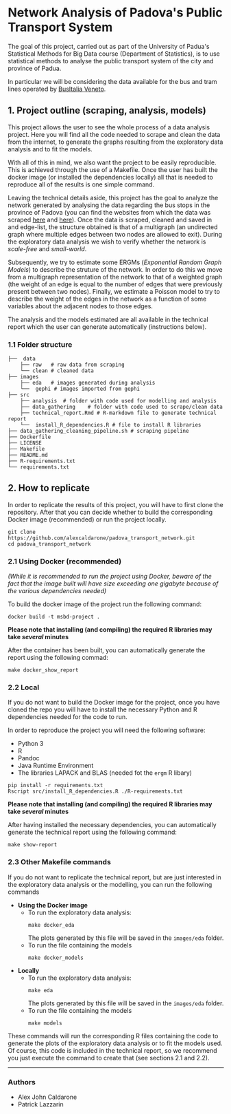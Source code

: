 # Network Analysis of Padova's Public Transport System

The goal of this project, carried out as part of the University of Padua's Statistical Methods for Big Data course (Department of Statistics), is to use statistical methods to analyse the public transport system of the city and province of Padua.

In particular we will be considering the data available for the bus and tram lines operated by [BusItalia Veneto](https://www.fsbusitalia.it/content/fsbusitalia/it/veneto.html). 


## 1. Project outline (scraping, analysis, models)
This project allows the user to see the whole process of a data analysis project. Here you will find all the code needed to scrape and clean the data from the internet, to generate the graphs resulting from the exploratory data analysis and to fit the models. 

With all of this in mind, we also want the project to be easily reproducible. This is achieved through the use of a Makefile. Once the user has built the docker image (or installed the dependencies locally) all that is needed to reproduce all of the results is one simple command.

Leaving the technical details aside, this project has the goal to analyze the network generated by analysing the data regarding the bus stops in the province of Padova (you can find the websites from which the data was scraped [here](https://www.fsbusitalia.it/content/fsbusitalia/it/veneto/orari-e-linee/urbani-padova-e-linee-colli-dal-13-settembre-2023.html) and [here](https://www.fsbusitalia.it/content/fsbusitalia/it/veneto/orari-e-linee/extraurbani-padova-dal-13-settembre-2023.html)). Once the data is scraped, cleaned and saved in and edge-list, the structure obtained is that of a multigraph (an undirected graph where multiple edges between two nodes are allowed to exit). During the exploratory data analysis we wish to verify whether the network is _scale-free_ and _small-world_. 

Subsequently, we try to estimate some ERGMs (_Exponential Random Graph Models_) to describe the struture of the network. In order to do this we move from a multigraph representation of the network to that of a weighted graph (the weight of an edge is equal to the number of edges that were previously present between two nodes). Finally, we estimate a Poisson model to try to describe the weight of the edges in the network as a function of some variables about the adjacent nodes to those edges.

The analysis and the models estimated are all available in the technical report which the user can generate automatically (instructions below).

### 1.1 Folder structure
```
├──  data
    ├── raw   # raw data from scraping
    └── clean # cleaned data
├── images
    ├── eda   # images generated during analysis
    └──  gephi # images imported from gephi
├── src
    ├── analysis  # folder with code used for modelling and analysis
    ├── data_gathering    # folder with code used to scrape/clean data
    ├── technical_report.Rmd # R-markdown file to generate technical report
    └──  install_R_dependencies.R # file to install R libraries
├── data_gathering_cleaning_pipeline.sh # scraping pipeline
├── Dockerfile
├── LICENSE
├── Makefile
├── README.md
├── R-requirements.txt
└── requirements.txt
```

## 2. How to replicate

In order to replicate the results of this project, you will have to first clone the repository. After that you can decide whether to build the corresponding Docker image (recommended) or run the project locally.

```
git clone https://github.com/alexcaldarone/padova_transport_network.git
cd padova_transport_network
```

### 2.1 Using Docker (recommended)
_(While it is recommended to run the project using Docker, beware of the fact that the image built will have size exceeding one gigabyte because of the various dependencies needed)_

To build the docker image of the project run the following command:
```
docker build -t msbd-project .
```
**Please note that installing (and compiling) the required R libraries may take _several_ minutes**

After the container has been built, you can automatically generate the report using the following commad:
```
make docker_show_report
```

### 2.2 Local
If you do not want to build the Docker image for the project, once you have cloned the repo you will have to install the necessary Python and R dependencies needed for the code to run.

In order to reproduce the project you will need the following software:
- Python 3
- R
- Pandoc
- Java Runtime Environment
- The libraries LAPACK and BLAS (needed fot the `ergm` R libary)

```
pip install -r requirements.txt
Rscript src/install_R_dependencies.R ./R-requirements.txt
```
**Please note that installing (and compiling) the required R libraries may take _several_ minutes**

After having installed the necessary dependencies, you can automatically generate the technical report using the following command:
```
make show-report
```

### 2.3 Other Makefile commands

If you do not want to replicate the technical report, but are just interested in the exploratory data analysis or the modelling, you can run the following commands

- **Using the Docker image**
    - To run the exploratory data analysis: 
        ```
        make docker_eda
        ``` 
        The plots generated by this file will be saved in the `images/eda` folder.
    - To run the file containing the models
        ```
        make docker_models
        ```
- **Locally**
    - To run the exploratory data analysis: 
        ```
        make eda
        ``` 
        The plots generated by this file will be saved in the `images/eda` folder.
    - To run the file containing the models
        ```
        make models
        ```

These commands will run the corresponding R files containing the code to generate the plots of the exploratory data analysis or to fit the models used. Of course, this code is included in the technical report, so we recommend you just execute the command to create that (see sections 2.1 and 2.2).

---
### Authors
- Alex John Caldarone
- Patrick Lazzarin